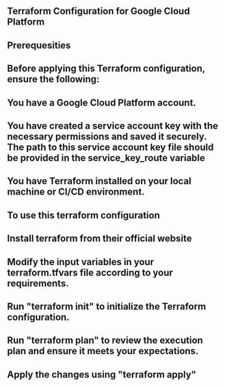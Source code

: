 ## Terraform Configuration for Google Cloud Platform

## Prerequesities

## Before applying this Terraform configuration, ensure the following:

## You have a Google Cloud Platform account.

## You have created a service account key with the necessary permissions and saved it securely. The path to this service account key file should be provided in the service_key_route variable

## You have Terraform installed on your local machine or CI/CD environment.

## To use this terraform configuration

## Install terraform from their official website

## Modify the input variables in your terraform.tfvars file according to your requirements.

## Run "terraform init" to initialize the Terraform configuration.

## Run "terraform plan" to review the execution plan and ensure it meets your expectations.

## Apply the changes using "terraform apply"
